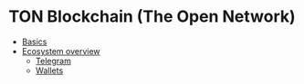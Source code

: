 # TON Blockchain (The Open Network)

* [Basics](basics.md)
* [Ecosystem overview](ecosystem.md)
  * [Telegram](./telegram.md) 
  * [Wallets](./wallets/README.md) 
